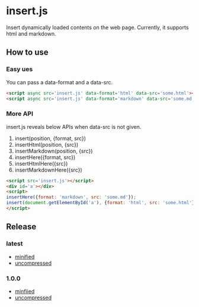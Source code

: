 # insert.js
Insert dynamically loaded contents on the web page.
Currently, it supports html and markdown.

## How to use
### Easy ues
You can pass a data-format and a data-src.
```html
<script async src='insert.js' data-format='html' data-src='some.html'></script>
<script async src='insert.js' data-format='markdown' data-src='some.md'></script>
```

### More API
insert.js reveals below APIs when data-src is not given.
1. insert(position, {format, src})
2. insertHtml(position, {src})
3. insertMarkdown(position, {src})
4. insertHere({format, src})
5. insertHtmlHere({src})
6. insertMarkdownHere({src})

```html
<script src='insert.js'></script>
<div id='a'></div>
<script>
insertHere({format: 'markdown', src: 'some.md'});
insert(document.getElementById('a'), {format: 'html', src: 'some.html'});
</script>
```

## Release
### latest
* [minified](https://goo.gl/801gOg)
* [uncompressed](https://goo.gl/2emRRr)

### 1.0.0
* [minfiied](https://goo.gl/h17KdZ)
* [uncompressed](https://goo.gl/bgLAhI)
